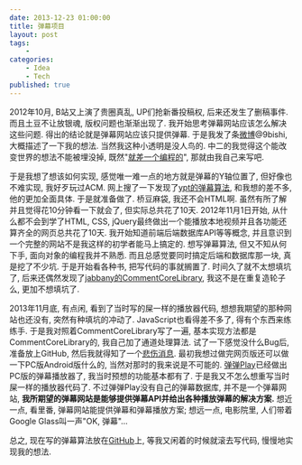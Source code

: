 ```yaml
---
date: 2013-12-23 01:00:00
title: 弹幕项目
layout: post
tags:
    - 
categories:
    - Idea
    - Tech
published: true
---
```

2012年10月, B站又上演了贵圈真乱, UP们抢新番投稿权, 后来还发生了删稿事件. 而且土豆不让放银魂, 版权问题也渐渐出现了. 我开始思考弹幕网站应该怎么解决这些问题. 得出的结论就是弹幕网站应该只提供弹幕. 于是我发了条[微博](http://weibo.com/2956373181/z0tXXlA4F)@9bishi, 大概描述了一下我的想法. 当然我这种小透明是没人鸟的. 中二的我觉得这个能改变世界的想法不能被埋没掉, 既然"[就差一个编程的](http://www.aqee.net/i-just-need-a-programmer/)", 那就由我自己来写吧.

<!-- more -->

于是我想了想该如何实现, 感觉唯一难一点的地方就是弹幕的Y轴位置了, 但好像也不难实现, 我好歹玩过ACM. 网上搜了一下发现了[ypt的弹幕算法](https://www.gsea.com.cn/blog/topic/ytp%E5%BC%B9%E5%B9%95%E7%AE%97%E6%B3%95%E8%AF%B4%E6%98%8E/), 和我想的差不多, 他的更加全面具体. 于是就准备做了. 桥豆麻袋, 我还不会HTML啊. 虽然有所了解并且觉得花10分钟看一下就会了, 但实际总共花了10天. 2012年11月1日开始, 从什么都不会到学了HTML, CSS, jQuery最终做出一个能播放本地视频并且各功能还算齐全的网页总共花了10天. 我开始知道前端后端数据库API等等概念, 并且意识到一个完整的网站不是我这样的初学者能马上搞定的. 想写弹幕算法, 但又不知从何下手, 面向对象的编程我并不熟悉. 而且总感觉要同时搞定后端和数据库那一块, 真是挖了不少坑. 于是开始看各种书, 把写代码的事就搁置了. 时间久了就不太想填坑了, 后来还偶然发现了[jabbany的CommentCoreLibrary](https://github.com/jabbany/CommentCoreLibrary), 我这不是在重复造轮子么, 更加不想填坑了.

2013年11月底, 有点闲, 看到了当时写的屎一样的播放器代码, 想想我期望的那种网站也还没有, 突然有种填坑的冲动了. JavaScript也看得差不多了, 得有个东西来练练手. 于是我对照着CommentCoreLibrary写了一遍, 基本实现方法都是CommentCoreLibrary的, 我自己加了通道处理算法. 试了一下感觉没什么Bug后, 准备放上GitHub, 然后我就得知了一个[悲伤消息](http://www.hexieshe.com/644061/). 最初我想过做完网页版还可以做一下PC版Android版什么的, 当然对那时的我来说是不可能的. [弹弹Play](http://dandanplay.com/)已经做出PC版的弹幕播放器了, 我当时预想的功能基本都有了. 于是我又不怎么想重写当时屎一样的播放器代码了. 不过弹弹Play没有自己的弹幕数据库, 并不是一个弹幕网站, __我所期望的弹幕网站是能够提供弹幕API并给出各种播放弹幕的解决方案.__ 想近一点, 看里番, 弹幕网站能提供弹幕和弹幕播放方案; 想远一点, 电影院里, 人们带着Google Glass叫一声"OK, 弹幕"...

总之, 现在写的弹幕算法放在[GitHub](https://github.com/weizhenye/Danmaku)上, 等我又闲着的时候就滚去写代码, 慢慢地实现我的想法.
